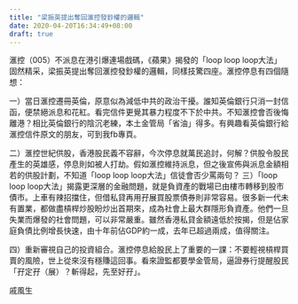 ```yaml
---
title: "梁振英提出奪回滙控發鈔權的邏輯"
date: 2020-04-20T16:34:49+08:00
draft: true
---
```

滙控（005）不派息在港引爆連場戲碼，《蘋果》揭發的「loop loop loop大法」固然精采，梁振英提出奪回滙控發鈔權的邏輯，同樣技驚四座。滙控停息有四個隨想：

一）當日滙控遷冊英倫，原意似為減低中共的政治干擾。誰知英倫銀行只消一封信函，便禁絕派息和花紅。看完信件更覺其暴力程度不下於中共。不知滙控會否後悔離港？相比英倫銀行的陰沉老練，本土金管局「省油」得多。有興趣看英倫銀行給滙控信件原文的朋友，可到我fb專頁。

二）滙控世紀供股，香港股民義不容辭，今次停息就萬民追討，何解？供股令股民產生的英雄感，停息則如被人打劫。假如滙控維持派息，但之後宣佈與派息金額相若的供股計劃，不知道「loop loop loop大法」信徒會否少罵兩句？
三）「loop loop loop大法」揭露更深層的金融問題，就是負資產的戰場已由樓市轉移到股市債市。上車有辣招擋住，但借私貸再用孖展買股票債券則非常容易。很多新一代未有置業，都做盡槓桿炒股盼炒出首期來，成為社會上最大群隱形負資產。他們一旦失業而爆發的社會問題，可以非常嚴重。雖然香港私貸金額遠低於按揭，但是佔家庭負債比例增長快速，由十年前佔GDP約一成，去年已超過兩成，值得關注。

四）重新審視自己的投資組合。滙控停息給股民上了重要的一課：不要輕視槓桿買賣的風險，世上從來沒有穩賺這回事。看來證監都要學金管局，逼證券行提醒股民「孖定孖（展）？斬得起，先至好孖」。

戚風生

